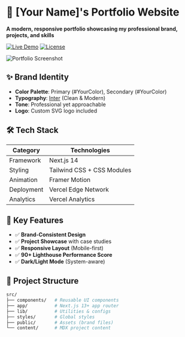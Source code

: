 # 🚀 [Your Name]'s Portfolio Website

**A modern, responsive portfolio showcasing my professional brand, projects, and skills**  

[![Live Demo](https://img.shields.io/badge/-Live%20Demo-green?style=for-the-badge)](https://portfolio-yourname.vercel.app)
[![License](https://img.shields.io/badge/license-MIT-blue?style=for-the-badge)](LICENSE)

![Portfolio Screenshot](./public/screenshot.png)

## ✨ Brand Identity
- **Color Palette**: Primary (#YourColor), Secondary (#YourColor)  
- **Typography**: [Inter](https://fonts.google.com/specimen/Inter) (Clean & Modern)  
- **Tone**: Professional yet approachable  
- **Logo**: Custom SVG logo included  

## 🛠 Tech Stack
| Category       | Technologies                          |
|----------------|---------------------------------------|
| Framework      | Next.js 14                            |
| Styling        | Tailwind CSS + CSS Modules            |
| Animation      | Framer Motion                         |
| Deployment     | Vercel Edge Network                   |
| Analytics      | Vercel Analytics                      |

## 🎯 Key Features
- ✅ **Brand-Consistent Design**  
- ✅ **Project Showcase** with case studies  
- ✅ **Responsive Layout** (Mobile-first)  
- ✅ **90+ Lighthouse Performance Score**  
- ✅ **Dark/Light Mode** (System-aware)  

## 📂 Project Structure
```bash
src/
├── components/   # Reusable UI components
├── app/          # Next.js 13+ app router
├── lib/          # Utilities & configs
├── styles/       # Global styles
├── public/       # Assets (brand files)
└── content/      # MDX project content